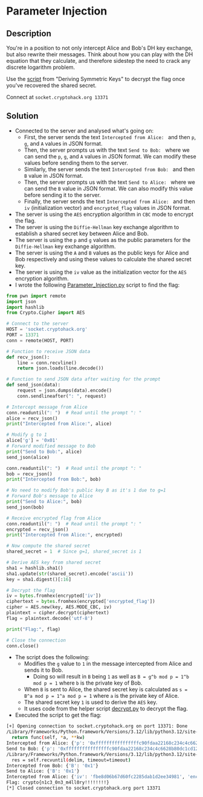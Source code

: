 # Parameter Injection
## Description
You're in a position to not only intercept Alice and Bob's DH key exchange, but also rewrite their messages. Think about how you can play with the DH equation that they calculate, and therefore sidestep the need to crack any discrete logarithm problem.

Use the [script](./decrypt_08c0fede9185868aba4a6ae21aca0148.py) from "Deriving Symmetric Keys" to decrypt the flag once you've recovered the shared secret.

Connect at `socket.cryptohack.org 13371`
## Solution
- Connected to the server and analysed what's going on:
  - First, the server sends the text `Intercepted from Alice: ` and then `p`, `g`, and `A` values in JSON format.
  - Then, the server prompts us with the text `Send to Bob: ` where we can send the `p`, `g`, and `A` values in JSON format. We can modify these values before sending them to the server.
  - Similarly, the server sends the text `Intercepted from Bob: ` and then `B` value in JSON format.
  - Then, the server prompts us with the text `Send to Alice: ` where we can send the `B` value in JSON format. We can also modify this value before sending it to the server.
  - Finally, the server sends the text `Intercepted from Alice: ` and then `iv` (initialization vector) and `encrypted_flag` values in JSON format.
- The server is using the `AES` encryption algorithm in `CBC` mode to encrypt the flag.
- The server is using the `Diffie-Hellman` key exchange algorithm to establish a shared secret key between Alice and Bob.
- The server is using the `p` and `g` values as the public parameters for the `Diffie-Hellman` key exchange algorithm.
- The server is using the `A` and `B` values as the public keys for Alice and Bob respectively and using these values to calculate the shared secret key.
- The server is using the `iv` value as the initialization vector for the `AES` encryption algorithm.
- I wrote the following [Parameter_Injection.py](./Parameter_Injection.py) script to find the flag:
```python
from pwn import remote
import json
import hashlib
from Crypto.Cipher import AES

# Connect to the server
HOST = 'socket.cryptohack.org'
PORT = 13371
conn = remote(HOST, PORT)

# Function to receive JSON data
def recv_json():
    line = conn.recvline()
    return json.loads(line.decode())

# Function to send JSON data after waiting for the prompt
def send_json(data):
    request = json.dumps(data).encode()
    conn.sendlineafter(": ", request)

# Intercept message from Alice
conn.readuntil(": ")  # Read until the prompt ": "
alice = recv_json()
print("Intercepted from Alice:", alice)

# Modify g to 1
alice['g'] = '0x01'
# Forward modified message to Bob
print("Send to Bob:", alice)
send_json(alice)

conn.readuntil(": ")  # Read until the prompt ": "
bob = recv_json()
print("Intercepted from Bob:", bob)

# No need to modify Bob's public key B as it's 1 due to g=1
# Forward Bob's message to Alice
print("Send to Alice:", bob)
send_json(bob)

# Receive encrypted flag from Alice
conn.readuntil(": ")  # Read until the prompt ": "
encrypted = recv_json()
print("Intercepted from Alice:", encrypted)

# Now compute the shared secret
shared_secret = 1  # Since g=1, shared_secret is 1

# Derive AES key from shared secret
sha1 = hashlib.sha1()
sha1.update(str(shared_secret).encode('ascii'))
key = sha1.digest()[:16]

# Decrypt the flag
iv = bytes.fromhex(encrypted['iv'])
ciphertext = bytes.fromhex(encrypted['encrypted_flag'])
cipher = AES.new(key, AES.MODE_CBC, iv)
plaintext = cipher.decrypt(ciphertext)
flag = plaintext.decode('utf-8')

print("Flag:", flag)

# Close the connection
conn.close()
```
- The script does the following:
  - Modifies the `g` value to `1` in the message intercepted from Alice and sends it to Bob.
    - Doing so will result in `B` being `1` as well as `B = g^b mod p = 1^b mod p = 1` where `b` is the private key of Bob.
  - When `B` is sent to Alice, the shared secret key is calculated as `s = B^a mod p = 1^a mod p = 1` where `a` is the private key of Alice.
  - The shared secret key `1` is used to derive the `AES` key.
  - It uses code from the helper script [decrypt.py](./decrypt_08c0fede9185868aba4a6ae21aca0148.py) to decrypt the flag.
- Executed the script to get the flag:
```bash
[+] Opening connection to socket.cryptohack.org on port 13371: Done
/Library/Frameworks/Python.framework/Versions/3.12/lib/python3.12/site-packages/pwnlib/tubes/tube.py:1489: BytesWarning: Text is not bytes; assuming ASCII, no guarantees. See https://docs.pwntools.com/#bytes
  return func(self, *a, **kw)
Intercepted from Alice: {'p': '0xffffffffffffffffc90fdaa22168c234c4c6628b80dc1cd129024e088a67cc74020bbea63b139b22514a08798e3404ddef9519b3cd3a431b302b0a6df25f14374fe1356d6d51c245e485b576625e7ec6f44c42e9a637ed6b0bff5cb6f406b7edee386bfb5a899fa5ae9f24117c4b1fe649286651ece45b3dc2007cb8a163bf0598da48361c55d39a69163fa8fd24cf5f83655d23dca3ad961c62f356208552bb9ed529077096966d670c354e4abc9804f1746c08ca237327ffffffffffffffff', 'g': '0x02', 'A': '0xbe17505c97066acc9affa2c24d3ba17818551d084cab3ae9d395763b459a8d14c6c5aa4aac8ed8f3cb96f46b0a939d8007de8b2b23582343e646ed4d71708b35c6522ebcb61421673ee14a4a7200686862a3d744092e238903fb9f01a34116749ae4ef44d64ddfe6a22872d7b5ae2b87c37f846e341db597fc467aa6a19fd3ebb290f079a9d7c78b0dd25302f65eb0d11af91b23814ab23b7e64f60da5dd57d9eb57f82a1562b35637969233c69eba6198b71cf28209732e85a1e81ba0ae2edd'}
Send to Bob: {'p': '0xffffffffffffffffc90fdaa22168c234c4c6628b80dc1cd129024e088a67cc74020bbea63b139b22514a08798e3404ddef9519b3cd3a431b302b0a6df25f14374fe1356d6d51c245e485b576625e7ec6f44c42e9a637ed6b0bff5cb6f406b7edee386bfb5a899fa5ae9f24117c4b1fe649286651ece45b3dc2007cb8a163bf0598da48361c55d39a69163fa8fd24cf5f83655d23dca3ad961c62f356208552bb9ed529077096966d670c354e4abc9804f1746c08ca237327ffffffffffffffff', 'g': '0x01', 'A': '0xbe17505c97066acc9affa2c24d3ba17818551d084cab3ae9d395763b459a8d14c6c5aa4aac8ed8f3cb96f46b0a939d8007de8b2b23582343e646ed4d71708b35c6522ebcb61421673ee14a4a7200686862a3d744092e238903fb9f01a34116749ae4ef44d64ddfe6a22872d7b5ae2b87c37f846e341db597fc467aa6a19fd3ebb290f079a9d7c78b0dd25302f65eb0d11af91b23814ab23b7e64f60da5dd57d9eb57f82a1562b35637969233c69eba6198b71cf28209732e85a1e81ba0ae2edd'}
/Library/Frameworks/Python.framework/Versions/3.12/lib/python3.12/site-packages/pwnlib/tubes/tube.py:841: BytesWarning: Text is not bytes; assuming ASCII, no guarantees. See https://docs.pwntools.com/#bytes
  res = self.recvuntil(delim, timeout=timeout)
Intercepted from Bob: {'B': '0x1'}
Send to Alice: {'B': '0x1'}
Intercepted from Alice: {'iv': 'fbe8d06b67d60fc2285dab1d2ee34981', 'encrypted_flag': '1e407b747250ebabe00820c45a27c751cfbf405666218e4d1f9c96a8582faa4b'}
Flag: crypto{n1c3_0n3_m4ll0ry!!!!!!!!}
[*] Closed connection to socket.cryptohack.org port 13371
```